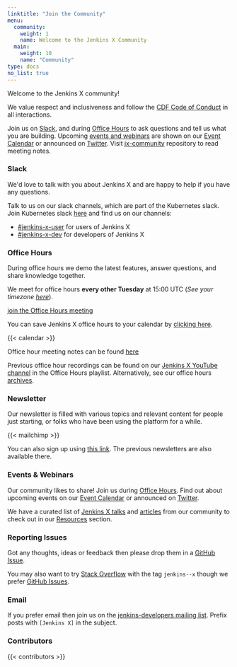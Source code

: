 ```yaml
---
linktitle: "Join the Community"
menu:
  community:
    weight: 1
    name: Welcome to the Jenkins X Community
  main:
    weight: 10
    name: "Community"
type: docs
no_list: true
---
```


Welcome to the Jenkins X community!

We value respect and inclusiveness and follow the [CDF Code of Conduct](/community/code_of_conduct/) in all interactions.

Join us on [Slack](/community/#slack), and during [Office Hours](/community/#office-hours) to ask questions and tell us what you are building.
Upcoming [events and webinars](/community/#events--webinars) are shown on our [Event Calendar](/community/calendar) or announced on [Twitter](https://twitter.com/jenkinsxio).
Visit [jx-community](https://github.com/jenkins-x/jx-community/) repository to read meeting notes.

<!-- {{< figure src="/images/community/GoCommunity-background.png" class="img-thumbnail" >}}
image by Ashley McNamara, [creative commons license](https://github.com/ashleymcnamara/gophers/blob/master/GoCommunity.png) -->

### Slack

We'd love to talk with you about Jenkins X and are happy to help if you have any questions.

Talk to us on our slack channels, which are part of the Kubernetes slack.
Join Kubernetes slack [here](https://slack.k8s.io/) and find us on our channels:

- [\#jenkins-x-user](https://kubernetes.slack.com/messages/C9MBGQJRH) for users of Jenkins X
- [\#jenkins-x-dev](https://kubernetes.slack.com/messages/C9LTHT2BB) for developers of Jenkins X

### Office Hours

During office hours we demo the latest features, answer questions, and share knowledge together.

We meet for office hours **every other Tuesday** at 15:00 UTC (_See your timezone [here](https://time.is/1500_in_UTC)_).

<a href="https://zoom.us/j/94376109791?pwd=OWswL3dvTUxSUW9VWkJmQXBTOHlCZz09" class="btn btn-lg bg-primary text-white">join the Office Hours meeting</a>

You can save Jenkins X office hours to your calendar by [clicking here](https://calendar.google.com/event?action=TEMPLATE&tmeid=ZTM2N2ducTd2MDJubXY2N2hwc2N2dGNyMm9fMjAyMjAxMThUMTUwMDAwWiByNnE4OW91MzI3MHExZXBnYnI2dWpqMjgxNEBn&tmsrc=r6q89ou3270q1epgbr6ujj2814%40group.calendar.google.com&scp=ALL).

{{< calendar >}}

Office hour meeting notes can be found [here](https://docs.google.com/document/d/1gQIIVYboInUTpb2v5ZxC80suBPJ6T2Z18Ba1EL7YPOI/edit?usp=sharing)

Previous office hour recordings can be found on our [Jenkins X YouTube channel](https://www.youtube.com/channel/UCN2kblPjXKMcjjVYmwvquvg/playlists) in the Office Hours playlist.
Alternatively, see our office hours [archives](/community/office_hours/).

### Newsletter

Our newsletter is filled with various topics and relevant content for people just starting, or folks who have been using the platform for a while.

{{< mailchimp >}}

You can also sign up using [this link](https://us7.campaign-archive.com/home/?u=d0c128ac1f69ba2bb20742976&id=84d053b0a0).
The previous newsletters are also available there.

### Events & Webinars

Our community likes to share! Join us during [Office Hours](/community/office_hours).
Find out about upcoming events on our [Event Calendar](/community/calendar) or announced on [Twitter](https://twitter.com/jenkinsxio).

We have a curated list of [Jenkins X talks](/docs/resources/demos-talks-posts/talks/) and [articles](/docs/resources/demos-talks-posts/articles/) from our community to check out in our [Resources](/docs/resources/demos-talks-posts/) section.

### Reporting Issues

Got any thoughts, ideas or feedback then please drop them in a [GitHub Issue](https://github.com/jenkins-x/jx/issues/new).

You may also want to try [Stack Overflow](https://stackoverflow.com/questions/tagged/jenkins--x) with the tag `jenkins--x` though we prefer [GitHub Issues](https://github.com/jenkins-x/jx/issues).

### Email

If you prefer email then join us on the [jenkins-developers mailing list](https://groups.google.com/forum/#!forum/jenkinsci-dev). Prefix posts with `[Jenkins X]` in the subject.

### Contributors

{{< contributors >}}
